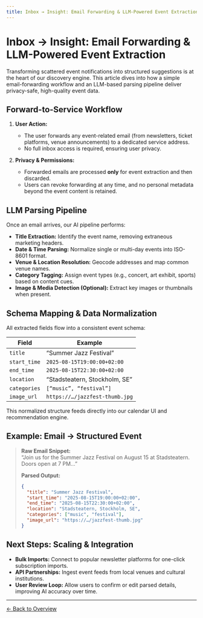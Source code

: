 ```yaml
---
title: Inbox → Insight: Email Forwarding & LLM-Powered Event Extraction
---
```


# Inbox → Insight: Email Forwarding & LLM-Powered Event Extraction

Transforming scattered event notifications into structured suggestions is at the heart of our discovery engine. This article dives into how a simple email-forwarding workflow and an LLM-based parsing pipeline deliver privacy-safe, high-quality event data.

## Forward-to-Service Workflow

1. **User Action:**  
   - The user forwards any event-related email (from newsletters, ticket platforms, venue announcements) to a dedicated service address.  
   - No full inbox access is required, ensuring user privacy.

2. **Privacy & Permissions:**  
   - Forwarded emails are processed **only** for event extraction and then discarded.  
   - Users can revoke forwarding at any time, and no personal metadata beyond the event content is retained.

## LLM Parsing Pipeline

Once an email arrives, our AI pipeline performs:

- **Title Extraction:** Identify the event name, removing extraneous marketing headers.  
- **Date & Time Parsing:** Normalize single or multi-day events into ISO-8601 format.  
- **Venue & Location Resolution:** Geocode addresses and map common venue names.  
- **Category Tagging:** Assign event types (e.g., concert, art exhibit, sports) based on content cues.  
- **Image & Media Detection (Optional):** Extract key images or thumbnails when present.

## Schema Mapping & Data Normalization

All extracted fields flow into a consistent event schema:

| Field        | Example                        |
|--------------|--------------------------------|
| `title`      | “Summer Jazz Festival”         |
| `start_time` | `2025-08-15T19:00:00+02:00`    |
| `end_time`   | `2025-08-15T22:30:00+02:00`    |
| `location`   | “Stadsteatern, Stockholm, SE”  |
| `categories` | `[“music”, “festival”]`        |
| `image_url`  | `https://…/jazzfest-thumb.jpg` |

This normalized structure feeds directly into our calendar UI and recommendation engine.

## Example: Email → Structured Event

> **Raw Email Snippet:**  
> “Join us for the Summer Jazz Festival on August 15 at Stadsteatern. Doors open at 7 PM…”  
>
> **Parsed Output:**  
> ```json
> {
>   "title": "Summer Jazz Festival",
>   "start_time": "2025-08-15T19:00:00+02:00",
>   "end_time": "2025-08-15T22:30:00+02:00",
>   "location": "Stadsteatern, Stockholm, SE",
>   "categories": ["music", "festival"],
>   "image_url": "https://…/jazzfest-thumb.jpg"
> }
> ```

## Next Steps: Scaling & Integration

- **Bulk Imports:** Connect to popular newsletter platforms for one-click subscription imports.  
- **API Partnerships:** Ingest event feeds from local venues and cultural institutions.  
- **User Review Loop:** Allow users to confirm or edit parsed details, improving AI accuracy over time.

---

[← Back to Overview](../)
